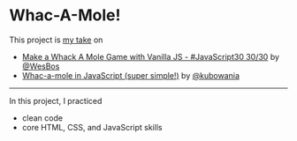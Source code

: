 # Whac-A-Mole!

This project is [my take](https://hashlog5.github.io/Whac-A-Mole/) on

- [Make a Whack A Mole Game with Vanilla JS - #JavaScript30 30/30](https://youtu.be/toNFfAaWghU) by [@WesBos](https://javascript30.com/)
- [Whac-a-mole in JavaScript (super simple!)](https://youtu.be/rJU3tHLgb_c) by [@kubowania](https://github.com/kubowania/whac-a-mole)

---

In this project, I practiced

- clean code
- core HTML, CSS, and JavaScript skills
